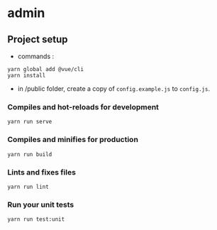 # admin

## Project setup

- commands :
```
yarn global add @vue/cli
yarn install
```
- in /public folder, create a copy of `config.example.js` to `config.js`.


### Compiles and hot-reloads for development
```
yarn run serve
```

### Compiles and minifies for production
```
yarn run build
```

### Lints and fixes files
```
yarn run lint
```

### Run your unit tests
```
yarn run test:unit
```
